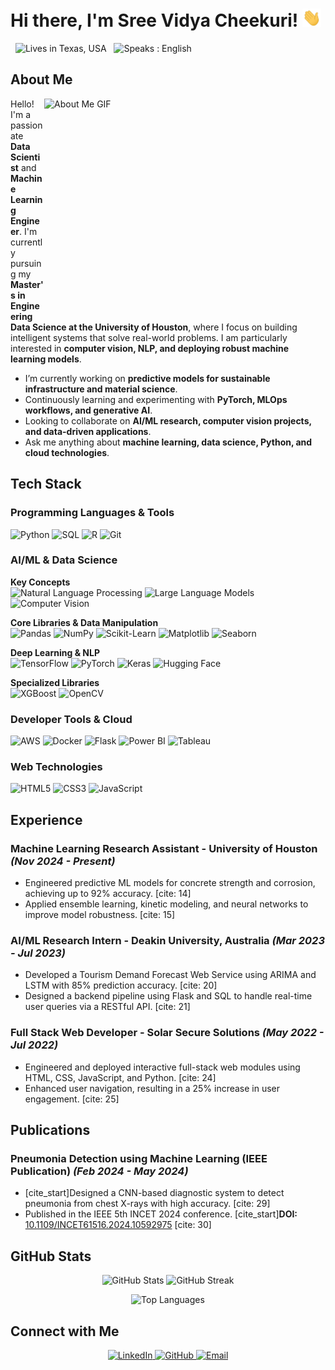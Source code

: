 # Hi there, I'm Sree Vidya Cheekuri! <img src="https://raw.githubusercontent.com/moit-bytes/Profile/main/Hi.gif" width="30px">

<p>
  &nbsp; <img src="https://img.shields.io/badge/Lives-Texas, USA-blue" alt="Lives in Texas, USA" />
  &nbsp; <img src="https://img.shields.io/badge/Speaks-English-brightgreen" alt="Speaks : English" />
</p>

## About Me

<img align="right" alt="About Me GIF" src="https://media4.giphy.com/media/v1.Y2lkPTc5MGI3NjExdmM5bTNwa2E0cm5lOGd0c3djMjVzd20yaGh3djAzYXFhbGdmY3l4YiZlcD12MV9pbnRlcm5hbF9naWZfYnlfaWQmY3Q9Zw/L1R1tvI9svkIWwpVYr/giphy.gif" width="450" height="350" />

Hello! I'm a passionate **Data Scientist** and **Machine Learning Engineer**. I'm currently pursuing my **Master's in Engineering Data Science at the University of Houston**, where I focus on building intelligent systems that solve real-world problems. I am particularly interested in **computer vision, NLP, and deploying robust machine learning models**.

-  I’m currently working on **predictive models for sustainable infrastructure and material science**.
-  Continuously learning and experimenting with **PyTorch, MLOps workflows, and generative AI**.
-  Looking to collaborate on **AI/ML research, computer vision projects, and data-driven applications**.
-  Ask me anything about **machine learning, data science, Python, and cloud technologies**.

## Tech Stack

### Programming Languages & Tools
![Python](https://img.shields.io/badge/-Python-05122A?style=flat&logo=python)
![SQL](https://img.shields.io/badge/-SQL-05122A?style=flat&logo=mysql)
![R](https://img.shields.io/badge/-R-05122A?style=flat&logo=r&logoColor=276DC3)
![Git](https://img.shields.io/badge/-Git-05122A?style=flat&logo=git)

### AI/ML & Data Science

**Key Concepts**
<br>
![Natural Language Processing](https://img.shields.io/badge/-Natural%20Language%20Processing-05122A?style=flat)
![Large Language Models](https://img.shields.io/badge/-Large%20Language%20Models-05122A?style=flat)
![Computer Vision](https://img.shields.io/badge/-Computer%20Vision-05122A?style=flat)

**Core Libraries & Data Manipulation**
<br>
![Pandas](https://img.shields.io/badge/-Pandas-05122A?style=flat&logo=pandas)
![NumPy](https://img.shields.io/badge/-NumPy-05122A?style=flat&logo=numpy)
![Scikit-Learn](https://img.shields.io/badge/-Scikit--Learn-05122A?style=flat&logo=scikit-learn&logoColor=F7931E)
![Matplotlib](https://img.shields.io/badge/-Matplotlib-05122A?style=flat&logo=matplotlib)
![Seaborn](https://img.shields.io/badge/-Seaborn-05122A?style=flat&logo=seaborn)

**Deep Learning & NLP**
<br>
![TensorFlow](https://img.shields.io/badge/-TensorFlow-05122A?style=flat&logo=tensorflow&logoColor=FF6F00)
![PyTorch](https://img.shields.io/badge/-PyTorch-05122A?style=flat&logo=pytorch&logoColor=EE4C2C)
![Keras](https://img.shields.io/badge/-Keras-05122A?style=flat&logo=keras&logoColor=D00000)
![Hugging Face](https://img.shields.io/badge/-Hugging%20Face-05122A?style=flat&logo=hugging-face)

**Specialized Libraries**
<br>
![XGBoost](https://img.shields.io/badge/-XGBoost-05122A?style=flat&logo=xgboost)
![OpenCV](https://img.shields.io/badge/-OpenCV-05122A?style=flat&logo=opencv)

### Developer Tools & Cloud
![AWS](https://img.shields.io/badge/-AWS-05122A?style=flat&logo=amazon-aws)
![Docker](https://img.shields.io/badge/-Docker-05122A?style=flat&logo=docker)
![Flask](https://img.shields.io/badge/-Flask-05122A?style=flat&logo=flask)
![Power BI](https://img.shields.io/badge/-Power%20BI-05122A?style=flat&logo=powerbi)
![Tableau](https://img.shields.io/badge/-Tableau-05122A?style=flat&logo=tableau)

### Web Technologies
![HTML5](https://img.shields.io/badge/-HTML5-05122A?style=flat&logo=html5&logoColor=E34F26)
![CSS3](https://img.shields.io/badge/-CSS3-05122A?style=flat&logo=css3&logoColor=1572B6)
![JavaScript](https://img.shields.io/badge/-JavaScript-05122A?style=flat&logo=javascript&logoColor=F7DF1E)

## Experience

### Machine Learning Research Assistant - University of Houston *(Nov 2024 - Present)*
- Engineered predictive ML models for concrete strength and corrosion, achieving up to 92% accuracy. [cite: 14]
- Applied ensemble learning, kinetic modeling, and neural networks to improve model robustness. [cite: 15]

### AI/ML Research Intern - Deakin University, Australia *(Mar 2023 - Jul 2023)*
- Developed a Tourism Demand Forecast Web Service using ARIMA and LSTM with 85% prediction accuracy. [cite: 20]
- Designed a backend pipeline using Flask and SQL to handle real-time user queries via a RESTful API. [cite: 21]

### Full Stack Web Developer - Solar Secure Solutions *(May 2022 - Jul 2022)*
- Engineered and deployed interactive full-stack web modules using HTML, CSS, JavaScript, and Python. [cite: 24]
- Enhanced user navigation, resulting in a 25% increase in user engagement. [cite: 25]

## Publications

### Pneumonia Detection using Machine Learning (IEEE Publication) *(Feb 2024 - May 2024)*
- [cite_start]Designed a CNN-based diagnostic system to detect pneumonia from chest X-rays with high accuracy. [cite: 29]
- Published in the IEEE 5th INCET 2024 conference. [cite_start]**DOI:** [10.1109/INCET61516.2024.10592975](https://doi.org/10.1109/INCET61516.2024.10592975) [cite: 30]

## GitHub Stats

<p align="center">
  <img height="170" src="https://github-readme-stats.vercel.app/api?username=vidyacheekuri&theme=dark&show_icons=true" alt="GitHub Stats" />
  <img height="170" src="https://github-readme-streak-stats.herokuapp.com?user=vidyacheekuri&theme=dark" alt="GitHub Streak" />
</p>
<p align="center">
  <img src="https://github-readme-stats.vercel.app/api/top-langs/?username=vidyacheekuri&layout=compact&theme=dark&count_private=true" alt="Top Languages" />
</p>

## Connect with Me

<p align="center">
  <a target="_blank" href="https://www.linkedin.com/in/sreevidyacheekuri/">
    <img src="https://img.shields.io/badge/🔗%20LinkedIn-0077B5?style=for-the-badge&logo=linkedin&logoColor=white" alt="LinkedIn" />
  </a>
  <a target="_blank" href="https://github.com/vidyacheekuri">
    <img src="https://img.shields.io/badge/🐙%20GitHub-black?style=for-the-badge&logo=github" alt="GitHub" />
  </a>
  <a target="_blank" href="mailto:vidyacheekuri.us@gmail.com">
    <img src="https://img.shields.io/badge/📧%20Email-D14836?style=for-the-badge&logo=Gmail&logoColor=white" alt="Email" />
  </a>
</p>
